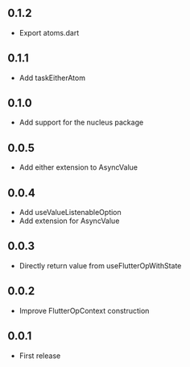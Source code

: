 ## 0.1.2

- Export atoms.dart

## 0.1.1

- Add taskEitherAtom

## 0.1.0

- Add support for the nucleus package

## 0.0.5

- Add either extension to AsyncValue

## 0.0.4

- Add useValueListenableOption
- Add extension for AsyncValue

## 0.0.3

- Directly return value from useFlutterOpWithState

## 0.0.2

- Improve FlutterOpContext construction

## 0.0.1

- First release
